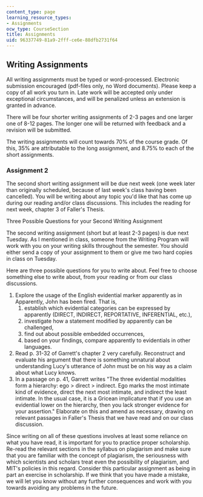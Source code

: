 ```yaml
---
content_type: page
learning_resource_types:
- Assignments
ocw_type: CourseSection
title: Assignments
uid: 96337749-81a9-2fff-ce6e-88dfb2731f64
---
```


Writing Assignments
-------------------

All writing assignments must be typed or word-processed. Electronic submission encouraged (pdf-files only, no Word documents). Please keep a copy of all work you turn in. Late work will be accepted only under exceptional circumstances, and will be penalized unless an extension is granted in advance.

There will be four shorter writing assignments of 2-3 pages and one larger one of 8-12 pages. The longer one will be returned with feedback and a revision will be submitted.

The writing assignments will count towards 70% of the course grade. Of this, 35% are attributable to the long assignment, and 8.75% to each of the short assignments.

### Assignment 2

The second short writing assignment will be due next week (one week later than originally scheduled, because of last week's class having been cancelled). You will be writing about any topic you'd like that has come up during our reading and/or class discussions. This includes the reading for next week, chapter 3 of Faller's Thesis.

Three Possible Questions for your Second Writing Assignment

The second writing assignment (short but at least 2-3 pages) is due next Tuesday. As I mentioned in class, someone from the Writing Program will work with you on your writing skills throughout the semester. You should either send a copy of your assignment to them or give me two hard copies in class on Tuesday.

Here are three possible questions for you to write about. Feel free to choose something else to write about, from your reading or from our class discussions.

1.  Explore the usage of the English evidential marker apparently as in Apparently, John has been fired. That is,
    1.  establish which evidential categories can be expressed by apparently (DIRECT, INDIRECT, REPORTATIVE, INFERENTIAL, etc.),
    2.  investigate how a statement modified by apparently can be challenged,
    3.  find out about possible embedded occurrences,
    4.  based on your findings, compare apparently to evidentials in other languages.
2.  Read p. 31-32 of Garrett's chapter 2 very carefully. Reconstruct and evaluate his argument that there is something unnatural about understanding Lucy's utterance of John must be on his way as a claim about what Lucy knows.
3.  In a passage on p. 41, Garrett writes "The three evidential modalities form a hierarchy: ego > direct > indirect. Ego marks the most intimate kind of evidence, direct the next most intimate, and indirect the least intimate. In the usual case, it is a Gricean implicature that if you use an evidential lower on the hierarchy, then you lack stronger evidence for your assertion." Elaborate on this and amend as necessary, drawing on relevant passages in Faller's Thesis that we have read and on our class discussion.

Since writing on all of these questions involves at least some reliance on what you have read, it is important for you to practice proper scholarship. Re-read the relevant sections in the syllabus on plagiarism and make sure that you are familiar with the concept of plagiarism, the seriousness with which scientists and scholars treat even the possibility of plagiarism, and MIT's policies in this regard. Consider this particular assignment as being in part an exercise in scholarship. If we think that you have made a mistake, we will let you know without any further consequences and work with you towards avoiding any problems in the future.